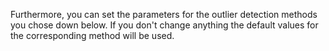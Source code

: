 Furthermore, you can set the parameters for the outlier detection methods you chose down below. If you don't change anything the default values for the corresponding method will be used.